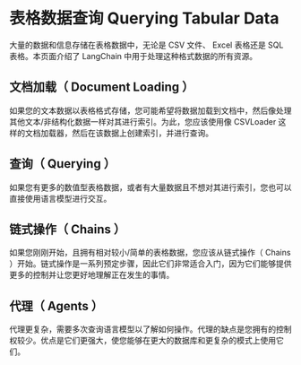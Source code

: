 # 表格数据查询 Querying Tabular Data 

大量的数据和信息存储在表格数据中，无论是 CSV 文件、 Excel 表格还是 SQL 表格。本页面介绍了 LangChain 中用于处理这种格式数据的所有资源。

## 文档加载（ Document Loading ）
如果您的文本数据以表格格式存储，您可能希望将数据加载到文档中，然后像处理其他文本/非结构化数据一样对其进行索引。为此，您应该使用像 CSVLoader 这样的文档加载器，然后在该数据上创建索引，并进行查询。

## 查询（ Querying ）
如果您有更多的数值型表格数据，或者有大量数据且不想对其进行索引，您也可以直接使用语言模型进行交互。

## 链式操作（ Chains ）
如果您刚刚开始，且拥有相对较小/简单的表格数据，您应该从链式操作（ Chains ）开始。链式操作是一系列预定步骤，因此它们非常适合入门，因为它们能够提供更多的控制并让您更好地理解正在发生的事情。

## 代理（ Agents ）
代理更复杂，需要多次查询语言模型以了解如何操作。代理的缺点是您拥有的控制权较少。优点是它们更强大，使您能够在更大的数据库和更复杂的模式上使用它们。

